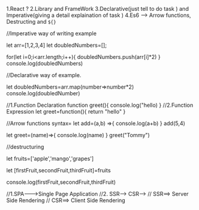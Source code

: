 1.React ?
2.Library and FrameWork
3.Declarative(just tell to do task ) and Imperative(giving a detail explaination of task )
4.Es6 --> Arrow functions, Destructing and `${}`

//Imperative way of writing example

let arr=[1,2,3,4]
let doubledNumbers=[];

for(let i=0;i<arr.length;i++){
doubledNumbers.push(arr[i]\*2)
}
console.log(doubledNumbers)

//Declarative way of example.

let doubledNumbers=arr.map(number=>number\*2)
console.log(doubledNumber)

//1.Function Declaration
function greet(){
console.log("hello)
}
//2.Function Expression
let greet=function(){
return "hello"
}

//Arrow functions
syntax=
let add=(a,b) =>{
console.log(a+b)
}
add(5,4)

let greet=(name)=>{
console.log(name)
}
greet("Tommy")

//destructuring

let fruits=['apple','mango','grapes']

let [firstFruit,secondFruit,thirdFruit]=fruits

console.log(firstFruit,secondFruit,thirdFruit)

//1.SPA--->Single Page Application
//2. SSR--> CSR-->
// SSR==> Server Side Rendering
// CSR==> Client Side Rendering
